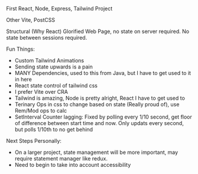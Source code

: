 
First React, Node, Express, Tailwind Project


Other
Vite, PostCSS




Structural (Why React)
Glorified Web Page, no state on server required. No state between sessions required.

Fun Things:

- Custom Tailwind Animations
- Sending state upwards is a pain
- MANY Dependencies, used to this from Java, but I have to get used to it in here
- React state control of tailwind css
- I prefer Vite over CRA
- Tailwind is amazing, Node is pretty alright, React I have to get used to
- Terinary Ops in css to change based on state (Really proud of), use Rem/Mod ops to calc
- SetInterval Counter lagging: Fixed by polling every 1/10 second, get floor of difference between start time and now. Only updats every second, but polls 1/10th to no get behind

Next Steps Personally:
- On a larger project, state management will be more important, may require statement manager like redux.
- Need to begin to take into account accessibility